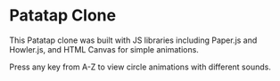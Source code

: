 # Patatap Clone

This Patatap clone was built with JS libraries including Paper.js and Howler.js, and HTML Canvas for simple animations.

Press any key from A-Z to view circle animations with different sounds.

